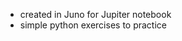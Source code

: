 - created in Juno for Jupiter notebook
- simple python exercises to practice

<!---
llomj/llomj is a ✨ special ✨ repository because its `README.md` (this file) appears on your GitHub profile.
You can click the Preview link to take a look at your changes.
--->
